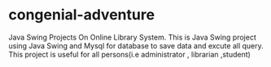 # congenial-adventure
Java Swing Projects On Online Library System.
This is Java Swing project using Java Swing and Mysql for database to save data and excute all query.
This project is useful for all persons(i.e administrator , librarian ,student)

